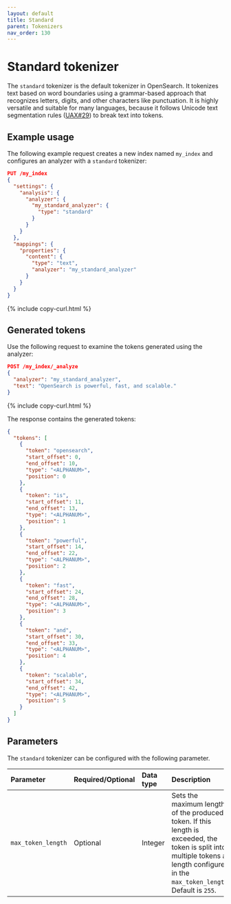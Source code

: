 ```yaml
---
layout: default
title: Standard
parent: Tokenizers
nav_order: 130
---
```


# Standard tokenizer

The `standard` tokenizer is the default tokenizer in OpenSearch. It tokenizes text based on word boundaries using a grammar-based approach that recognizes letters, digits, and other characters like punctuation. It is highly versatile and suitable for many languages, because it follows Unicode text segmentation rules ([UAX#29](https://unicode.org/reports/tr29/)) to break text into tokens.

## Example usage

The following example request creates a new index named `my_index` and configures an analyzer with a `standard` tokenizer:

```json
PUT /my_index
{
  "settings": {
    "analysis": {
      "analyzer": {
        "my_standard_analyzer": {
          "type": "standard"
        }
      }
    }
  },
  "mappings": {
    "properties": {
      "content": {
        "type": "text",
        "analyzer": "my_standard_analyzer"
      }
    }
  }
}
```
{% include copy-curl.html %}

## Generated tokens

Use the following request to examine the tokens generated using the analyzer:

```json
POST /my_index/_analyze
{
  "analyzer": "my_standard_analyzer",
  "text": "OpenSearch is powerful, fast, and scalable."
}
```
{% include copy-curl.html %}

The response contains the generated tokens:

```json
{
  "tokens": [
    {
      "token": "opensearch",
      "start_offset": 0,
      "end_offset": 10,
      "type": "<ALPHANUM>",
      "position": 0
    },
    {
      "token": "is",
      "start_offset": 11,
      "end_offset": 13,
      "type": "<ALPHANUM>",
      "position": 1
    },
    {
      "token": "powerful",
      "start_offset": 14,
      "end_offset": 22,
      "type": "<ALPHANUM>",
      "position": 2
    },
    {
      "token": "fast",
      "start_offset": 24,
      "end_offset": 28,
      "type": "<ALPHANUM>",
      "position": 3
    },
    {
      "token": "and",
      "start_offset": 30,
      "end_offset": 33,
      "type": "<ALPHANUM>",
      "position": 4
    },
    {
      "token": "scalable",
      "start_offset": 34,
      "end_offset": 42,
      "type": "<ALPHANUM>",
      "position": 5
    }
  ]
}
```

## Parameters

The `standard` tokenizer can be configured with the following parameter.

Parameter | Required/Optional | Data type | Description
:--- | :--- | :--- | :--- 
`max_token_length` | Optional | Integer | Sets the maximum length of the produced token. If this length is exceeded, the token is split into multiple tokens at length configured in the `max_token_length`. Default is `255`.

